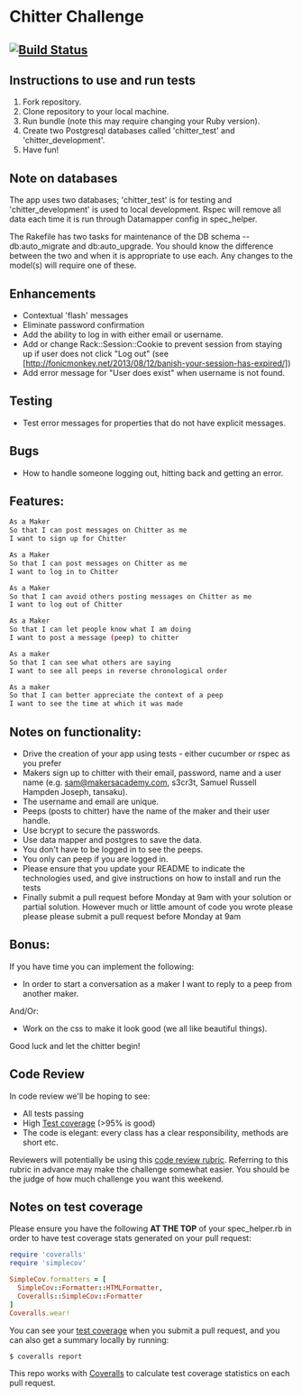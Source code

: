 Chitter Challenge
=================
[![Build Status](https://travis-ci.org/shaneoston72/chitter-challenge.png?branch=master)](https://travis-ci.org/shaneoston72/chitter-challenge)
 --------		 

## Instructions to use and run tests
1. Fork repository.
2. Clone repository to your local machine.
3. Run bundle (note this may require changing your Ruby version).
4. Create two Postgresql databases called 'chitter_test' and 'chitter_development'.
5. Have fun!

## Note on databases
The app uses two databases; 'chitter_test' is for testing and 'chitter_development' is used to local development. Rspec will remove all data each time it is run through Datamapper config in spec_helper.

The Rakefile has two tasks for maintenance of the DB schema  -- db:auto_migrate and db:auto_upgrade. You should know the difference between the two and when it is appropriate to use each. Any changes to the model(s) will require one of these.

## Enhancements
* Contextual 'flash' messages
* Eliminate password confirmation
* Add the ability to log in with either email or username.
* Add or change Rack::Session::Cookie to prevent session from staying up if user does not click "Log out" (see [http://fonicmonkey.net/2013/08/12/banish-your-session-has-expired/])
* Add error message for "User does exist" when username is not found.

## Testing
* Test error messages for properties that do not have explicit messages.

## Bugs
* How to handle someone logging out, hitting back and getting an error.

Features:
-------

```sh
As a Maker
So that I can post messages on Chitter as me
I want to sign up for Chitter

As a Maker
So that I can post messages on Chitter as me
I want to log in to Chitter

As a Maker
So that I can avoid others posting messages on Chitter as me
I want to log out of Chitter

As a Maker
So that I can let people know what I am doing  
I want to post a message (peep) to chitter

As a maker
So that I can see what others are saying  
I want to see all peeps in reverse chronological order

As a maker
So that I can better appreciate the context of a peep
I want to see the time at which it was made
```

Notes on functionality:
------

* Drive the creation of your app using tests - either cucumber or rspec as you prefer
* Makers sign up to chitter with their email, password, name and a user name (e.g. sam@makersacademy.com, s3cr3t, Samuel Russell Hampden Joseph, tansaku).
* The username and email are unique.
* Peeps (posts to chitter) have the name of the maker and their user handle.
* Use bcrypt to secure the passwords.
* Use data mapper and postgres to save the data.
* You don't have to be logged in to see the peeps.
* You only can peep if you are logged in.
* Please ensure that you update your README to indicate the technologies used, and give instructions on how to install and run the tests
* Finally submit a pull request before Monday at 9am with your solution or partial solution.  However much or little amount of code you wrote please please please submit a pull request before Monday at 9am

Bonus:
-----

If you have time you can implement the following:

* In order to start a conversation as a maker I want to reply to a peep from another maker.

And/Or:

* Work on the css to make it look good (we all like beautiful things).

Good luck and let the chitter begin!

Code Review
-----------

In code review we'll be hoping to see:

* All tests passing
* High [Test coverage](https://github.com/makersacademy/course/blob/master/pills/test_coverage.md) (>95% is good)
* The code is elegant: every class has a clear responsibility, methods are short etc.

Reviewers will potentially be using this [code review rubric](docs/review.md).  Referring to this rubric in advance may make the challenge somewhat easier.  You should be the judge of how much challenge you want this weekend.

Notes on test coverage
----------------------

Please ensure you have the following **AT THE TOP** of your spec_helper.rb in order to have test coverage stats generated
on your pull request:

```ruby
require 'coveralls'
require 'simplecov'

SimpleCov.formatters = [
  SimpleCov::Formatter::HTMLFormatter,
  Coveralls::SimpleCov::Formatter
]
Coveralls.wear!
```

You can see your [test coverage](https://github.com/makersacademy/course/blob/master/pills/test_coverage.md) when you submit a pull request, and you can also get a summary locally by running:

```
$ coveralls report
```

This repo works with [Coveralls](https://coveralls.io/) to calculate test coverage statistics on each pull request.
